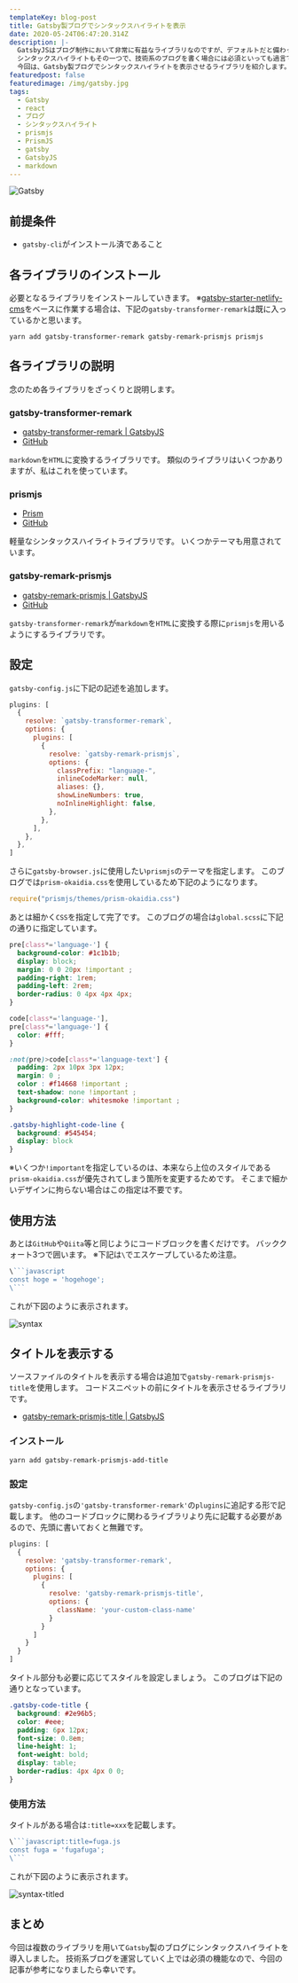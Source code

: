 ```yaml
---
templateKey: blog-post
title: Gatsby製ブログでシンタックスハイライトを表示
date: 2020-05-24T06:47:20.314Z
description: |-
  GatsbyJSはブログ制作において非常に有益なライブラリなのですが、デフォルトだと備わっていない機能がいくつかあります。
  シンタックスハイライトもその一つで、技術系のブログを書く場合には必須といっても過言ではない機能です。
  今回は、Gatsby製ブログでシンタックスハイライトを表示させるライブラリを紹介します。
featuredpost: false
featuredimage: /img/gatsby.jpg
tags:
  - Gatsby
  - react
  - ブログ
  - シンタックスハイライト
  - prismjs
  - PrismJS
  - gatsby
  - GatsbyJS
  - markdown
---
```

![Gatsby](/img/gatsby.jpg "Gatsby-logo")

## 前提条件

* `gatsby-cli`がインストール済であること

## 各ライブラリのインストール

必要となるライブラリをインストールしていきます。
※[gatsby-starter-netlify-cms](https://github.com/netlify-templates/gatsby-starter-netlify-cms)をベースに作業する場合は、下記の`gatsby-transformer-remark`は既に入っているかと思います。

```shell
yarn add gatsby-transformer-remark gatsby-remark-prismjs prismjs
```

## 各ライブラリの説明

念のため各ライブラリをざっくりと説明します。

### gatsby-transformer-remark

* [gatsby-transformer-remark | GatsbyJS](https://www.gatsbyjs.org/packages/gatsby-transformer-remark/)
* [GitHub](https://github.com/gatsbyjs/gatsby/tree/master/packages/gatsby-transformer-remark)

`markdown`を`HTML`に変換するライブラリです。 
類似のライブラリはいくつかありますが、私はこれを使っています。

### prismjs

* [Prism](https://prismjs.com/)
* [GitHub](https://github.com/PrismJS/prism)

軽量なシンタックスハイライトライブラリです。 
いくつかテーマも用意されています。

### gatsby-remark-prismjs

* [gatsby-remark-prismjs | GatsbyJS](https://www.gatsbyjs.org/packages/gatsby-remark-prismjs/)
* [GitHub](https://github.com/gatsbyjs/gatsby/tree/master/packages/gatsby-remark-prismjs)

`gatsby-transformer-remark`が`markdown`を`HTML`に変換する際に`prismjs`を用いるようにするライブラリです。

## 設定

`gatsby-config.js`に下記の記述を追加します。

```javascript:title=gatsby-config.js
plugins: [
  {
    resolve: `gatsby-transformer-remark`,
    options: {
      plugins: [
        {
          resolve: `gatsby-remark-prismjs`,
          options: {
            classPrefix: "language-",
            inlineCodeMarker: null,
            aliases: {},
            showLineNumbers: true,
            noInlineHighlight: false,
          },
        },
      ],
    },
  },
]
```

さらに`gatsby-browser.js`に使用したい`prismjs`のテーマを指定します。 
このブログでは`prism-okaidia.css`を使用しているため下記のようになります。

```javscript:title=gatsby-browser.js
require("prismjs/themes/prism-okaidia.css")
```

あとは細かく`CSS`を指定して完了です。 
このブログの場合は`global.scss`に下記の通りに指定しています。

```scss:title=global.scss
pre[class*='language-'] {
  background-color: #1c1b1b;
  display: block;
  margin: 0 0 20px !important ;
  padding-right: 1rem;
  padding-left: 2rem;
  border-radius: 0 4px 4px 4px;
}

code[class*='language-'],
pre[class*='language-'] {
  color: #fff;
}

:not(pre)>code[class*='language-text'] {
  padding: 2px 10px 3px 12px;
  margin: 0 ;
  color : #f14668 !important ;
  text-shadow: none !important ;
  background-color: whitesmoke !important ;
}

.gatsby-highlight-code-line {
  background: #545454;
  display: block
}
```

※いくつか`!important`を指定しているのは、本来なら上位のスタイルである`prism-okaidia.css`が優先されてしまう箇所を変更するためです。 
そこまで細かいデザインに拘らない場合はこの指定は不要です。

## 使用方法

あとは`GitHub`や`Qiita`等と同じようにコードブロックを書くだけです。 
バッククォート3つで囲います。 ※下記は`\`でエスケープしているため注意。

````javascript
\```javascript
const hoge = 'hogehoge';
\```
````

これが下図のように表示されます。

![syntax](/img/syntax.png "syntax")

## タイトルを表示する

ソースファイルのタイトルを表示する場合は追加で`gatsby-remark-prismjs-title`を使用します。 
コードスニペットの前にタイトルを表示させるライブラリです。

* [gatsby-remark-prismjs-title | GatsbyJS](https://www.gatsbyjs.org/packages/gatsby-remark-prismjs-title/)

### インストール

```shell
yarn add gatsby-remark-prismjs-add-title
```

### 設定

`gatsby-config.js`の`'gatsby-transformer-remark'`の`plugins`に追記する形で記載します。 
他のコードブロックに関わるライブラリより先に記載する必要があるので、先頭に書いておくと無難です。

```javascript:title=gatsby-config.js
plugins: [
  {
    resolve: 'gatsby-transformer-remark',
    options: {
      plugins: [
        {
          resolve: 'gatsby-remark-prismjs-title',
          options: {
            className: 'your-custom-class-name'
          }
        }
      ]
    }
  }
]
```

タイトル部分も必要に応じてスタイルを設定しましょう。 
このブログは下記の通りとなっています。

```scss:title=global.scss
.gatsby-code-title {
  background: #2e96b5;
  color: #eee;
  padding: 6px 12px;
  font-size: 0.8em;
  line-height: 1;
  font-weight: bold;
  display: table;
  border-radius: 4px 4px 0 0;
}
```

### 使用方法

タイトルがある場合は`:title=xxx`を記載します。

````javascript
\```javascript:title=fuga.js
const fuga = 'fugafuga';
\```
````

これが下図のように表示されます。

![syntax-titled](/img/syntax-titled.png "syntax-titled")

## まとめ
今回は複数のライブラリを用いて`Gatsby`製のブログにシンタックスハイライトを導入しました。
技術系ブログを運営していく上では必須の機能なので、今回の記事が参考になりましたら幸いです。